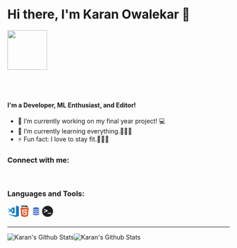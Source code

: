 # Hi there, I'm Karan Owalekar 👋
<img src="https://media.giphy.com/media/h4wcTPQspvF2hi92FB/giphy.gif" width=90 height=90> 

[<img align="left" alt="" width="5px" src="https://encrypted-tbn0.gstatic.com/images?q=tbn%3AANd9GcQhjaVNPq-D7EwsOMJ0zjyJ-fNf7vgDtSzQdg&usqp=CAU" />]("")
[<img align="left" alt="" width="40px" src="https://cdn4.iconfinder.com/data/icons/business-finance-1-1/128/world-wide-web-visit-512.png" />](https://karan-owalekar.web.app/#/)

<br />
<br />

#### I'm a Developer, ML Enthusiast, and Editor!
- 🔭 I’m currently working on my final year project! 💻
- 🌱 I’m currently learning everything.🤣🤣🤣
- ⚡ Fun fact: I love to stay fit.🏋🏻‍♂️

### Connect with me:

[<img align="left" alt="" width="22px" src="https://cdn.jsdelivr.net/npm/simple-icons@v3/icons/linkedin.svg"/>](https://www.linkedin.com/in/karan-owalekar/)
[<img align="left" alt="" width="22px" src="https://cdn.jsdelivr.net/npm/simple-icons@3.4.0/icons/stackoverflow.svg"/>](https://stackoverflow.com/users/13592012/karan-owalekar)
[<img align="left" alt="" width="22px" src="https://cdn.jsdelivr.net/npm/simple-icons@3.4.0/icons/hackerrank.svg" />](https://www.hackerrank.com/KaranOwalekar)
[<img align="left" alt="" width="22px" src="https://cdn.jsdelivr.net/npm/simple-icons@v3/icons/instagram.svg" />](https://www.instagram.com/_.k_a_r_a_n.__/)
[<img align="left" alt="" width="22px" src="https://cdn.jsdelivr.net/npm/simple-icons@v3/icons/twitter.svg" />](https://twitter.com/karan_owalekar)

<br />

### Languages and Tools:

[<img align="left" alt="" width="26px" src="https://raw.githubusercontent.com/github/explore/80688e429a7d4ef2fca1e82350fe8e3517d3494d/topics/visual-studio-code/visual-studio-code.png" />](https://code.visualstudio.com/)
[<img align="left" alt="" width="26px" src="https://www.clipartmax.com/png/middle/349-3490136_anaconda-icon-anaconda-python-icon.png" />](https://www.anaconda.com/)
[<img align="left" alt="" width="26px" src="https://encrypted-tbn0.gstatic.com/images?q=tbn%3AANd9GcTozpDAY82-mtxcsu4tZPhzgAnpLOhifxRBFg&usqp=CAU" />](https://www.adobe.com/in/products/photoshop.html?gclid=CjwKCAjw1K75BRAEEiwAd41h1Oc2e4chxmX7JpYKZbTqlxYQX-RjlAMvqFW5v_FnqUC1nmRpLjzcQRoCGN0QAvD_BwE&sdid=SGDJMMG3&mv=search&ef_id=CjwKCAjw1K75BRAEEiwAd41h1Oc2e4chxmX7JpYKZbTqlxYQX-RjlAMvqFW5v_FnqUC1nmRpLjzcQRoCGN0QAvD_BwE:G:s&s_kwcid=AL!3085!3!444587836691!e!!g!!photoshop!221441588!17534749028)
[<img align="left" alt="" width="26px" src="https://img.pngio.com/buy-adobe-education-contact-multiblue-and-receive-discounts-for-is-there-png-in-adobe-illustrator-600_600.png" />](https://www.adobe.com/in/products/illustrator.html?gclid=CjwKCAjw1K75BRAEEiwAd41h1OHxzML0Gt0vdVuSznO69fEidwRTn23Um0M6yxlY5XGhpmJsHQ9gtxoC64UQAvD_BwE&sdid=SBNHMR64&mv=search&ef_id=CjwKCAjw1K75BRAEEiwAd41h1OHxzML0Gt0vdVuSznO69fEidwRTn23Um0M6yxlY5XGhpmJsHQ9gtxoC64UQAvD_BwE:G:s&s_kwcid=AL!3085!3!248235017204!e!!g!!illustrator%20adobe!221170148!17525612948)
[<img align="left" alt="" width="26px" src="https://upload.wikimedia.org/wikipedia/commons/thumb/c/c3/Python-logo-notext.svg/110px-Python-logo-notext.svg.png" />](https://www.python.org/)
[<img align="left" alt="" width="26px" src="https://upload.wikimedia.org/wikipedia/commons/thumb/2/2d/Tensorflow_logo.svg/1200px-Tensorflow_logo.svg.png" />](https://www.tensorflow.org/)
[<img align="left" alt="" width="26px" src="https://juststickers.in/wp-content/uploads/2019/01/flutter.png" />](https://flutter.dev/)
[<img align="left" alt="" width="26px" src="https://cdn.freebiesupply.com/logos/large/2x/dart-logo-png-transparent.png" />](https://dart.dev/)
[<img align="left" alt="" width="26px" src="https://upload.wikimedia.org/wikipedia/commons/thumb/1/18/ISO_C%2B%2B_Logo.svg/1200px-ISO_C%2B%2B_Logo.svg.png" />]()
[<img align="left" alt="" width="26px" src="https://encrypted-tbn0.gstatic.com/images?q=tbn%3AANd9GcT2gX3r_zEwIDzD9VnrYFENa68BITcIZBvCjQ&usqp=CAU" />]()
[<img align="left" alt="" width="26px" src="https://qph.fs.quoracdn.net/main-qimg-48b7a3d8958565e7aa3ad4dbf2312770.webp" />](https://www.java.com/en/)
<img align="left" alt="" width="26px" src="https://raw.githubusercontent.com/github/explore/80688e429a7d4ef2fca1e82350fe8e3517d3494d/topics/html/html.png" />
<img align="left" alt="" width="26px" src="https://raw.githubusercontent.com/github/explore/80688e429a7d4ef2fca1e82350fe8e3517d3494d/topics/sql/sql.png" />
<img align="left" alt="" width="26px" src="https://raw.githubusercontent.com/github/explore/80688e429a7d4ef2fca1e82350fe8e3517d3494d/topics/terminal/terminal.png" />

<br />
<br />

---

<img align="left" alt="Karan's Github Stats" src="https://github-readme-stats.vercel.app/api?username=karan-owalekar&show_icons=true&hide_border=true&theme=buefy " />
<img align="left" alt="Karan's Github Stats" src="https://github-readme-stats.vercel.app/api/top-langs/?username=karan-owalekar&show_icons=true&hide_border=true&theme=buefy" />
